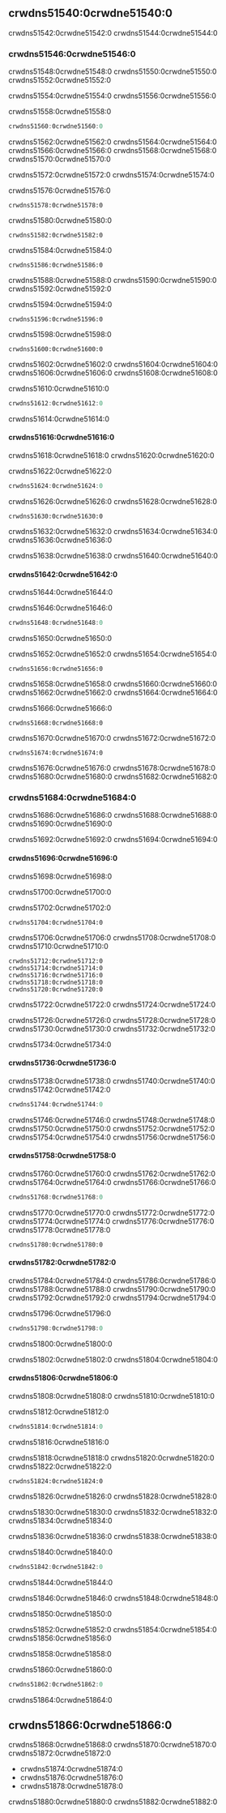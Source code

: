 ## crwdns51540:0crwdne51540:0

crwdns51542:0crwdne51542:0 crwdns51544:0crwdne51544:0

### crwdns51546:0crwdne51546:0

crwdns51548:0crwdne51548:0 crwdns51550:0crwdne51550:0 crwdns51552:0crwdne51552:0

crwdns51554:0crwdne51554:0 crwdns51556:0crwdne51556:0

<span class="filename">crwdns51558:0crwdne51558:0</span>

```rust
crwdns51560:0crwdne51560:0
```

crwdns51562:0crwdne51562:0 crwdns51564:0crwdne51564:0 crwdns51566:0crwdne51566:0 crwdns51568:0crwdne51568:0<!--
ignore --> crwdns51570:0crwdne51570:0

crwdns51572:0crwdne51572:0 crwdns51574:0crwdne51574:0

crwdns51576:0crwdne51576:0

```console
crwdns51578:0crwdne51578:0
```

crwdns51580:0crwdne51580:0

```rust,ignore
crwdns51582:0crwdne51582:0
```

crwdns51584:0crwdne51584:0

```console
crwdns51586:0crwdne51586:0
```

crwdns51588:0crwdne51588:0 crwdns51590:0crwdne51590:0 crwdns51592:0crwdne51592:0

<span class="filename">crwdns51594:0crwdne51594:0</span>

```rust,ignore,does_not_compile
crwdns51596:0crwdne51596:0
```

crwdns51598:0crwdne51598:0

```console
crwdns51600:0crwdne51600:0
```

crwdns51602:0crwdne51602:0 crwdns51604:0crwdne51604:0 crwdns51606:0crwdne51606:0 crwdns51608:0crwdne51608:0

<span class="filename">crwdns51610:0crwdne51610:0</span>

```rust
crwdns51612:0crwdne51612:0
```

crwdns51614:0crwdne51614:0

#### crwdns51616:0crwdne51616:0

crwdns51618:0crwdne51618:0 crwdns51620:0crwdne51620:0

<span class="filename">crwdns51622:0crwdne51622:0</span>

```rust
crwdns51624:0crwdne51624:0
```

crwdns51626:0crwdne51626:0 crwdns51628:0crwdne51628:0

```console
crwdns51630:0crwdne51630:0
```

crwdns51632:0crwdne51632:0 crwdns51634:0crwdne51634:0 crwdns51636:0crwdne51636:0

crwdns51638:0crwdne51638:0 crwdns51640:0crwdne51640:0

#### crwdns51642:0crwdne51642:0

crwdns51644:0crwdne51644:0

<span class="filename">crwdns51646:0crwdne51646:0</span>

```rust
crwdns51648:0crwdne51648:0
```


<span class="caption">crwdns51650:0crwdne51650:0</span>

crwdns51652:0crwdne51652:0 crwdns51654:0crwdne51654:0

```console
crwdns51656:0crwdne51656:0
```

crwdns51658:0crwdne51658:0 crwdns51660:0crwdne51660:0 crwdns51662:0crwdne51662:0 crwdns51664:0crwdne51664:0

<span class="filename">crwdns51666:0crwdne51666:0</span>

```rust,ignore,does_not_compile
crwdns51668:0crwdne51668:0
```

crwdns51670:0crwdne51670:0 crwdns51672:0crwdne51672:0

```console
crwdns51674:0crwdne51674:0
```

crwdns51676:0crwdne51676:0 crwdns51678:0crwdne51678:0 crwdns51680:0crwdne51680:0 crwdns51682:0crwdne51682:0

### crwdns51684:0crwdne51684:0

crwdns51686:0crwdne51686:0 crwdns51688:0crwdne51688:0 crwdns51690:0crwdne51690:0

crwdns51692:0crwdne51692:0 crwdns51694:0crwdne51694:0

#### crwdns51696:0crwdne51696:0

crwdns51698:0crwdne51698:0

crwdns51700:0crwdne51700:0

<span class="filename">crwdns51702:0crwdne51702:0</span>

```rust,ignore
crwdns51704:0crwdne51704:0
```

crwdns51706:0crwdne51706:0 crwdns51708:0crwdne51708:0 crwdns51710:0crwdne51710:0


<!-- manual-regeneration
cd listings/ch03-common-programming-concepts/no-listing-32-loop
cargo run
CTRL-C
-->

```console
crwdns51712:0crwdne51712:0
crwdns51714:0crwdne51714:0
crwdns51716:0crwdne51716:0
crwdns51718:0crwdne51718:0
crwdns51720:0crwdne51720:0
```

crwdns51722:0crwdne51722:0 crwdns51724:0crwdne51724:0

crwdns51726:0crwdne51726:0 crwdns51728:0crwdne51728:0 crwdns51730:0crwdne51730:0<!-- ignore
--> crwdns51732:0crwdne51732:0

crwdns51734:0crwdne51734:0

#### crwdns51736:0crwdne51736:0

crwdns51738:0crwdne51738:0 crwdns51740:0crwdne51740:0 crwdns51742:0crwdne51742:0

```rust
crwdns51744:0crwdne51744:0
```

crwdns51746:0crwdne51746:0 crwdns51748:0crwdne51748:0 crwdns51750:0crwdne51750:0 crwdns51752:0crwdne51752:0 crwdns51754:0crwdne51754:0 crwdns51756:0crwdne51756:0

#### crwdns51758:0crwdne51758:0

crwdns51760:0crwdne51760:0 crwdns51762:0crwdne51762:0 crwdns51764:0crwdne51764:0 crwdns51766:0crwdne51766:0

```rust
crwdns51768:0crwdne51768:0
```

crwdns51770:0crwdne51770:0 crwdns51772:0crwdne51772:0 crwdns51774:0crwdne51774:0 crwdns51776:0crwdne51776:0 crwdns51778:0crwdne51778:0

```console
crwdns51780:0crwdne51780:0
```

#### crwdns51782:0crwdne51782:0

crwdns51784:0crwdne51784:0 crwdns51786:0crwdne51786:0 crwdns51788:0crwdne51788:0 crwdns51790:0crwdne51790:0 crwdns51792:0crwdne51792:0 crwdns51794:0crwdne51794:0

<span class="filename">crwdns51796:0crwdne51796:0</span>

```rust
crwdns51798:0crwdne51798:0
```


<span class="caption">crwdns51800:0crwdne51800:0</span>

crwdns51802:0crwdne51802:0 crwdns51804:0crwdne51804:0

#### crwdns51806:0crwdne51806:0

crwdns51808:0crwdne51808:0 crwdns51810:0crwdne51810:0

<span class="filename">crwdns51812:0crwdne51812:0</span>

```rust
crwdns51814:0crwdne51814:0
```


<span class="caption">crwdns51816:0crwdne51816:0</span>

crwdns51818:0crwdne51818:0 crwdns51820:0crwdne51820:0 crwdns51822:0crwdne51822:0

```console
crwdns51824:0crwdne51824:0
```

crwdns51826:0crwdne51826:0 crwdns51828:0crwdne51828:0

crwdns51830:0crwdne51830:0 crwdns51832:0crwdne51832:0 crwdns51834:0crwdne51834:0

crwdns51836:0crwdne51836:0 crwdns51838:0crwdne51838:0

<span class="filename">crwdns51840:0crwdne51840:0</span>

```rust
crwdns51842:0crwdne51842:0
```


<span class="caption">crwdns51844:0crwdne51844:0</span>

crwdns51846:0crwdne51846:0 crwdns51848:0crwdne51848:0

crwdns51850:0crwdne51850:0

crwdns51852:0crwdne51852:0 crwdns51854:0crwdne51854:0 crwdns51856:0crwdne51856:0

crwdns51858:0crwdne51858:0

<span class="filename">crwdns51860:0crwdne51860:0</span>

```rust
crwdns51862:0crwdne51862:0
```

crwdns51864:0crwdne51864:0

## crwdns51866:0crwdne51866:0

crwdns51868:0crwdne51868:0 crwdns51870:0crwdne51870:0 crwdns51872:0crwdne51872:0

* crwdns51874:0crwdne51874:0
* crwdns51876:0crwdne51876:0
* crwdns51878:0crwdne51878:0

crwdns51880:0crwdne51880:0
crwdns51882:0crwdne51882:0
